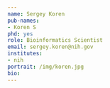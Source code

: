 ```yaml
---
name: Sergey Koren
pub-names:
- Koren S
phd: yes
role: Bioinformatics Scientist
email: sergey.koren@nih.gov
institutes:
- nih
portrait: /img/koren.jpg
bio:
---
```

